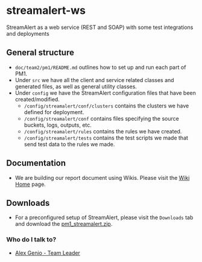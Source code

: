 # streamalert-ws
StreamAlert as a web service (REST and SOAP) with some test integrations and deployments

## General structure ##

* `doc/team2/pm1/README.md` outlines how to set up and run each part of PM1.
* Under `src` we have all the client and service related classes and generated files, as well as general utility classes.
* Under `config` we have the StreamAlert configuration files that have been created/modified.
    * `/config/streamalert/conf/clusters` contains the clusters we have defined for deployment.
	* `/config/streamalert/conf` contains files specifying the source buckets, logs, outputs, etc.
	* `/config/streamalert/rules` contains the rules we have created.
	* `/config/streamalert/tests` contains the test scripts we made that send test data to the rules we made.

## Documentation ##

* We are building our report document using Wikis. Please visit the [Wiki Home](https://bitbucket.org/soen487-w18-02/soen487-w18-team02/wiki/Home) page.

## Downloads ##

* For a preconfigured setup of StreamAlert, please visit the `Downloads` tab and download the [pm1_streamalert.zip](https://bitbucket.org/soen487-w18-02/soen487-w18-team02/downloads/pm1_streamalert.zip).

### Who do I talk to? ###

* [Alex Genio - Team Leader](mailto:alexgenio1995@gmail.com)

